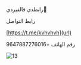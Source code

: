 رابطدي فالفيردي🌟

رابط التواصل

[https://t.me/kvhvhvh](url)

رقم الهاتف 
+9647887276016

![13](https://cdn.jsdelivr.net/gh/krory2/k@main/13.jpg)
